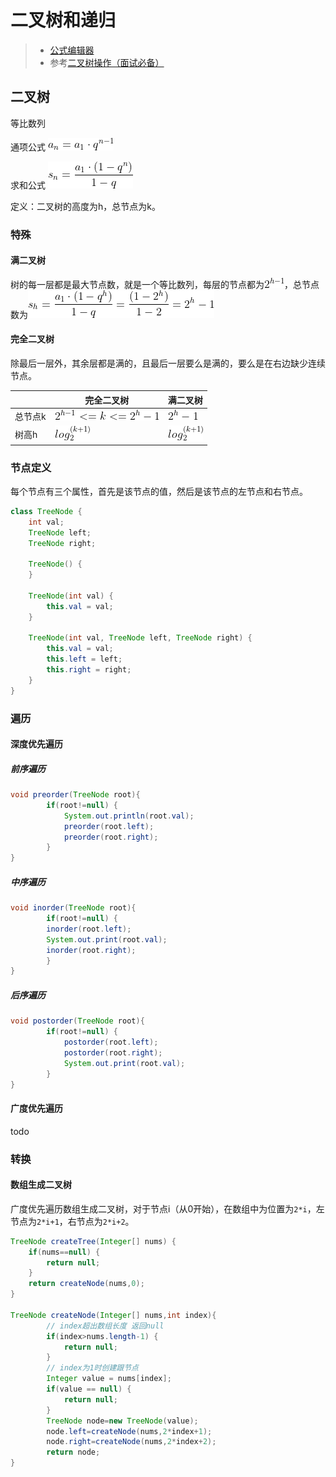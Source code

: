 # 二叉树和递归

> - [公式编辑器](https://www.codecogs.com/latex/eqneditor.php)
> - 参考[二叉树操作（面试必备）](https://segmentfault.com/a/1190000008850005)

## 二叉树

等比数列 

通项公式 ![等比通项公式](../../images/等比通项公式.png)

求和公式 ![等比数列求和公式](../../images/等比数列求和公式.png)

定义：二叉树的高度为h，总节点为k。

### 特殊

#### 满二叉树

树的每一层都是最大节点数，就是一个等比数列，每层的节点都为![节点计算公式](../../images/节点计算公式.png)，总节点数为![计算节点公式](../../images/计算节点公式.png)

#### 完全二叉树

除最后一层外，其余层都是满的，且最后一层要么是满的，要么是在右边缺少连续节点。

|         | 完全二叉树                                                 | 满二叉树                                     |
| ------- | ---------------------------------------------------------- | -------------------------------------------- |
| 总节点k | ![完全二叉树节点范围](../../images/完全二叉树节点范围.png) | ![h层树总节点](../../images/h层树总节点.png) |
| 树高h   | ![计算树高](../../images/计算树高-6037698.png)             | ![计算树高](../../images/计算树高.png)       |

### 节点定义

每个节点有三个属性，首先是该节点的值，然后是该节点的左节点和右节点。

```java
class TreeNode {
    int val;
    TreeNode left;
    TreeNode right;

    TreeNode() {
    }

    TreeNode(int val) {
        this.val = val;
    }

    TreeNode(int val, TreeNode left, TreeNode right) {
        this.val = val;
        this.left = left;
        this.right = right;
    }
}
```

### 遍历
#### 深度优先遍历

##### 前序遍历

```java
void preorder(TreeNode root){
        if(root!=null) {
            System.out.println(root.val);
            preorder(root.left);
            preorder(root.right);
        }
}
```

##### 中序遍历

```java
void inorder(TreeNode root){
        if(root!=null) {
        inorder(root.left);
        System.out.print(root.val);
        inorder(root.right);
        }
}
```

##### 后序遍历

```java
void postorder(TreeNode root){
        if(root!=null) {
            postorder(root.left);
            postorder(root.right);
            System.out.print(root.val);
        }
}
```
#### 广度优先遍历
todo
### 转换

#### 数组生成二叉树
广度优先遍历数组生成二叉树，对于节点i（从0开始），在数组中为位置为`2*i`，左节点为`2*i+1`，右节点为`2*i+2`。

```java
TreeNode createTree(Integer[] nums) {
    if(nums==null) {
        return null;
    }
    return createNode(nums,0);
}

TreeNode createNode(Integer[] nums,int index){
        // index超出数组长度 返回null
        if(index>nums.length-1) {
            return null;
        }
        // index为1时创建跟节点
        Integer value = nums[index];
        if(value == null) {
            return null;
        }
        TreeNode node=new TreeNode(value);
        node.left=createNode(nums,2*index+1);
        node.right=createNode(nums,2*index+2);
        return node;
}

```